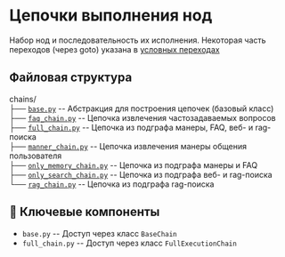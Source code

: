 # Цепочки выполнения нод
Набор нод и последовательность их исполнения. Некоторая часть переходов (через goto) указана в [условных переходах](../edges/README.md)

## Файловая структура
chains/                      
├── [`base.py`](base.py)                 -- Абстракция для построения цепочек (базовый класс)\
├── [`faq_chain.py`](faq_chain.py)            -- Цепочка извлечения частозадаваемых вопросов\
├── [`full_chain.py`](full_chain.py)           -- Цепочка из подграфа манеры, FAQ, веб- и rag-поиска\
├── [`manner_chain.py`](manner_chain.py)         -- Цепочка извлечения манеры общения пользователя\
├── [`only_memory_chain.py`](only_memory_chain.py)    -- Цепочка из подграфа манеры и FAQ\
├── [`only_search_chain.py`](only_search_chain.py)    -- Цепочка из подграфа веб- и rag-поиска\
└── [`rag_chain.py`](rag_chain.py)            -- Цепочка из подграфа rag-поиска

## 🧩 Ключевые компоненты
- `base.py`                 -- Доступ через класс `BaseChain`
- `full_chain.py`           -- Доступ через класс `FullExecutionChain`

